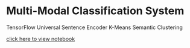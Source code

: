 # Multi-Modal Classification System

TensorFlow Universal Sentence Encoder
K-Means Semantic Clustering

[click here to view notebook](https://github.com/akorostelev83/tensorflow-semantics/blob/main/tensorflow-use-classification-notebook.ipynb)
